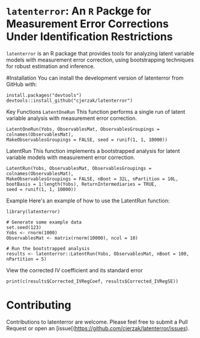 # `latenterror`:  An `R` Packge for Measurement Error Corrections Under Identification Restrictions

`latenterror` is an R package that provides tools for analyzing latent variable models with measurement error correction, using bootstrapping techniques for robust estimation and inference.

#Installation
You can install the development version of latenterror from GitHub with:
```
install.packages("devtools")
devtools::install_github("cjerzak/latenterror")
```

Key Functions
`LatentOneRun`
This function performs a single run of latent variable analysis with measurement error correction.
```
LatentOneRun(Yobs, ObservablesMat, ObservablesGroupings = colnames(ObservablesMat),
MakeObservablesGroupings = FALSE, seed = runif(1, 1, 10000))
```
LatentRun
This function implements a bootstrapped analysis for latent variable models with measurement error correction.
```
LatentRun(Yobs, ObservablesMat, ObservablesGroupings = colnames(ObservablesMat),
MakeObservablesGroupings = FALSE, nBoot = 32L, nPartition = 10L,
bootBasis = 1:length(Yobs), ReturnIntermediaries = TRUE,
seed = runif(1, 1, 10000))
```
Example
Here's an example of how to use the LatentRun function:
```
library(latenterror)

# Generate some example data
set.seed(123)
Yobs <- rnorm(1000)
ObservablesMat <- matrix(rnorm(10000), ncol = 10)

# Run the bootstrapped analysis
results <- latenterror::LatentRun(Yobs, ObservablesMat, nBoot = 100, nPartition = 5)
```
View the corrected IV coefficient and its standard error
```
print(c(results$Corrected_IVRegCoef, results$Corrected_IVRegSE))
```

# Contributing
Contributions to latenterror are welcome. Please feel free to submit a Pull Request or open an [issue[(https://github.com/cjerzak/latenterror/issues).
